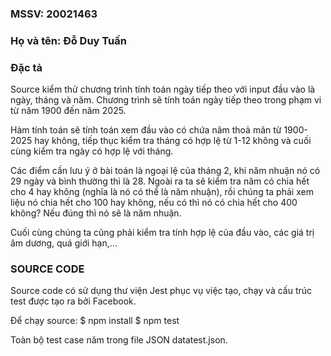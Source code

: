 ### MSSV: 20021463
### Họ và tên: Đỗ Duy Tuấn

### Đặc tả

Source kiểm thử chương trình tính toán ngày tiếp theo với input đầu vào là ngày, tháng và năm.
Chương trình sẽ tính toán ngày tiếp theo trong phạm vi từ năm 1900 đến năm 2025.

Hàm tính toán sẽ tính toán xem đầu vào có chứa năm thoả mãn từ 1900-2025 hay không, tiếp thục kiểm tra tháng có hợp lệ từ 1-12 không và cuối cùng kiểm tra ngày có hợp lệ với tháng.

Các điểm cần lưu ý ở bài toán là ngoại lệ của tháng 2, khi năm nhuận nó có 29 ngày và bình thường thì là 28. Ngoài ra ta sẽ kiểm tra năm có chia hết cho 4 hay không (nghĩa là nó có thể là năm nhuận), rồi chúng ta phải xem liệu nó chia hết cho 100 hay không, nếu có thì nó có chia hết cho 400 không? Nếu đúng thì nó sẽ là năm nhuận.

Cuối cùng chúng ta cũng phải kiểm tra tính hợp lệ của đầu vào, các giá trị âm dương, quá giới hạn,...

### SOURCE CODE

Source code có sử dụng thư viện Jest phục vụ việc tạo, chạy và cấu trúc test được tạo ra bởi Facebook.

Để chạy source:
    $ npm install
    $ npm test

Toàn bộ test case năm trong file JSON datatest.json.